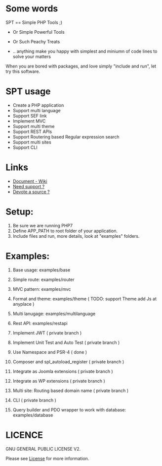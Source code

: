 # Some words

SPT == Simple PHP Tools ;)

- Or Simple Powerful Tools

- Or Such Peachy Treats

- .. anything make you happy with simplest and miniumn of code lines to solve your matters

When you are bored with packages, and love simply "include and run", let try this software.

# SPT usage

- Create a PHP application
- Support multi language
- Support SEF link
- Implement MVC
- Support multi theme
- Support REST APIs
- Support Routering based Regular expression search
- Support multi sites
- Support CLI

# Links

- [Document - Wiki](https://github.com/smpleader/spt/wiki/)
- [Need support ?](https://github.com/smpleader/spt/issues)
- [Devote a source ?](https://github.com/smpleader/spt/pulls)

# Setup:

1. Be sure we are running PHP7
1. Define APP_PATH to root folder of your application.
2. Include files and run, more details, look at "examples" folders.

# Examples:

1. Base usage: examples/base

2. Simple route: examples/router

3. MVC pattern: examples/mvc

4. Format and theme: examples/theme ( TODO: support Theme add Js at anyplace )

5. Multi lanugage: examples/multilanguage

6. Rest API: examples/restapi

7. Implement JWT ( private branch )

8. Implement Unit Test and Auto Test ( private branch )

9. Use Namespace and  PSR-4 ( done )

10. Composer and spl_autoload_register ( private branch )

11. Integrate as Joomla extensions ( private branch )

12. Integrate as WP extensions ( private branch )

13.  Multi site: Routing based domain name ( private branch )

14.  CLI ( private branch )

15.  Query builder and PDO wrapper to work with database: examples/database


# LICENCE

GNU GENERAL PUBLIC LICENSE V2. 

Please see [License](https://www.gnu.org/licenses/old-licenses/gpl-2.0.en.html) for more information.